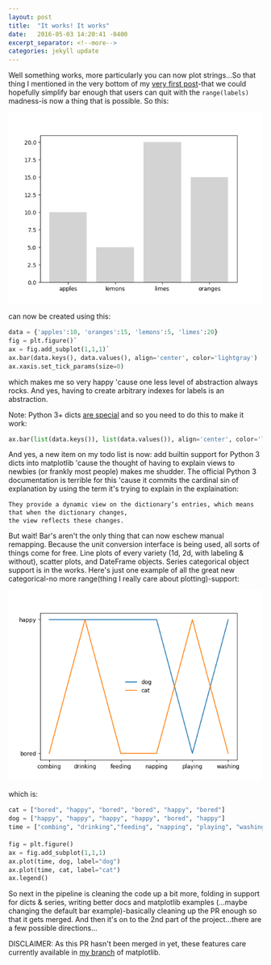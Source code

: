 ```yaml
---
layout: post
title:  "It works! It works"
date:   2016-05-03 14:20:41 -0400
excerpt_separator: <!--more-->
categories: jekyll update
---
```


Well something works, more particularly you can now plot strings...So that thing 
I mentioned in the very bottom of my [very first post](jekyll/update/2016/05/03/better_axis.html)-that we could hopefully simplify bar enough that users can quit with the `range(labels)` madness-is now a thing that is possible. So this:

![bar2](/assets/figs/bar2.png)

can now be created using this:
<!--more-->
```python
data = {'apples':10, 'oranges':15, 'lemons':5, 'limes':20}
fig = plt.figure()`
ax = fig.add_subplot(1,1,1)`
ax.bar(data.keys(), data.values(), align='center', color='lightgray')
ax.xaxis.set_tick_params(size=0)
```
which makes me so very happy 'cause one less level of abstraction always rocks. And yes, 
having to create arbitrary indexes for labels is an abstraction.

Note: Python 3+ dicts [are special](https://docs.python.org/3/library/stdtypes.html#dictionary-view-objects) and 
so you need to do this to make it work:
```python
ax.bar(list(data.keys()), list(data.values()), align='center', color='lightgray')
```
And yes, a new item on my todo list is now: add builtin support for Python 3 dicts into matplotlib 'cause the thought 
of having to explain views to newbies (or frankly most people) makes me shudder. The official Python 3 documentation 
is terrible for this 'cause it commits the cardinal sin of explanation by using the term it's trying to 
explain in the explaination:
```
They provide a dynamic view on the dictionary’s entries, which means that when the dictionary changes, 
the view reflects these changes.
```

But wait! Bar's aren't the only thing that can now eschew manual remapping. Because the unit conversion interface is being used, all sorts of things come for free. Line plots of every variety (1d, 2d, with labeling & without), scatter plots, and DateFrame objects. Series categorical object support is in the works. Here's just one example of all the great new categorical-no more range(thing I really care about plotting)-support:

![pets](/assets/figs/pets.png)

which is:

```python
cat = ["bored", "happy", "bored", "bored", "happy", "bored"]
dog = ["happy", "happy", "happy", "happy", "bored", "happy"]
time = ["combing", "drinking","feeding", "napping", "playing", "washing"]

fig = plt.figure()
ax = fig.add_subplot(1,1,1)
ax.plot(time, dog, label="dog")
ax.plot(time, cat, label="cat")
ax.legend()
```

So next in the pipeline is cleaning the code up a bit more, folding in support for dicts & series, writing better docs and matplotlib examples (...maybe changing the default bar example)-basically cleaning up the PR enough so that it gets merged. And then it's on to the 2nd part of the project...there are a few possible directions...

DISCLAIMER: As this PR hasn't been merged in yet, these features care currently available in [my branch](https://github.com/story645/matplotlib) of matplotlib. 
